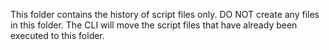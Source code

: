 This folder contains the history of script files only.
DO NOT create any files in this folder. The CLI will move the script files that have already been executed to this folder.
